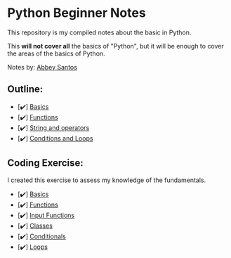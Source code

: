 # Python Beginner Notes

This repository is my compiled notes about the basic in Python.

This **will not cover all** the basics of "Python", but it will be enough to cover the areas of the basics of Python.

Notes by: [Abbey Santos](https://github.com/AbbeyIT)

## Outline: 

- [✔️] [Basics](01Basics.md)
- [✔️] [Functions](02Functions.md)
- [✔️] [String and operators](03.Strings_and_operators.md)
- [✔️] [Conditions and Loops](04Conditions_Loops.md)

## Coding Exercise:

I created this exercise to assess my knowledge of the fundamentals.
- [✔️] [Basics](Coding-Exercise/01Basics.py)
- [✔️] [Functions](Coding-Exercise/02Functions.py)
- [✔️] [Input Functions](Coding-Exercise/02InputFunctions.py)
- [✔️] [Classes](Coding-Exercise/03.Classes.py)
- [✔️] [Conditionals](Coding-Exercise/04Conditional.py)
- [✔️] [Loops](Coding-Exercise/04Loops.py)
